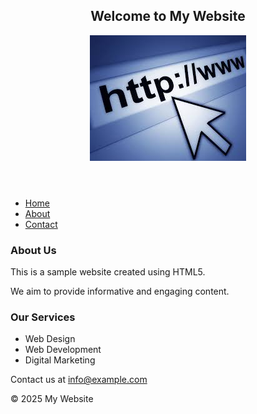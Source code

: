 <!DOCTYPE html>
<html lang="en">
<head>
    <meta charset="UTF-8">
    <meta name="viewport" content="width=device-width, initial-scale=1.0">
    <title> Basic HTML web page </title>
</head>

<body>
    <header>
        <h2>Welcome to My Website</h2>
        <img src="download.jpeg" alt="A description of the image">
    </header> 
      
  <nav>
        <ul>
            <li><a href="#">Home</a></li>
            <li><a href="#">About</a></li>
            <li><a href="#">Contact</a></li>
        </ul>
  </nav>
    
  <main>
        <section>
            <h3>About Us</h3>
            <p>This is a sample website created using HTML5.</p>
            <p>We aim to provide informative and engaging content.</p>
        </section>
        <section>
            <h3>Our Services</h3>
            <ul>
                <li>Web Design</li>
                <li>Web Development</li>
                <li>Digital Marketing</li>
            </ul>
        </section>
  </main>

  <footer>
        <p>Contact us at <a href="mailto:info@webdevelopment.com">info@example.com</a></p>
        <p>&copy; 2025 My Website</p>
  </footer>

</body>
</html>
